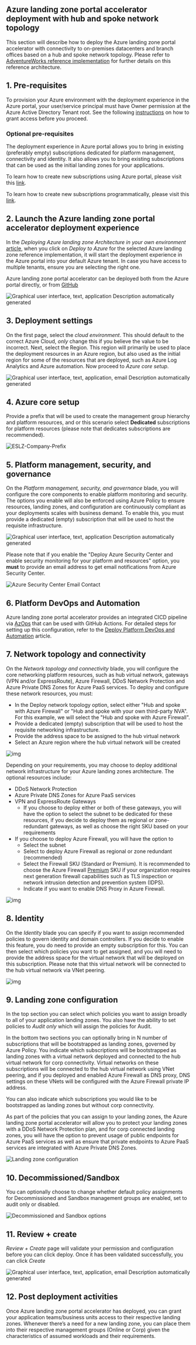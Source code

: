 ## Azure landing zone portal accelerator deployment with hub and spoke network topology

This section will describe how to deploy the Azure landing zone portal accelerator with connectivity to on-premises datacenters and branch offices based on a hub and spoke network topology. Please refer to [AdventureWorks reference implementation](https://github.com/Azure/Enterprise-Scale/blob/main/docs/reference/adventureworks/README.md) for further details on this reference architecture.

## 1. Pre-requisites

To provision your Azure environment with the deployment experience in the Azure portal, your user/service principal must have Owner permission at the Azure Active Directory Tenant root. See the following [instructions](./Deploying-Enterprise-Scale-Pre-requisites) on how to grant access before you proceed.

### Optional pre-requisites

The deployment experience in Azure portal allows you to bring in existing (preferably empty) subscriptions dedicated for platform management, connectivity and identity. It also allows you to bring existing subscriptions that can be used as the initial landing zones for your applications.

To learn how to create new subscriptions using Azure portal, please visit this [link](https://azure.microsoft.com/en-us/blog/create-enterprise-subscription-experience-in-azure-portal-public-preview/).

To learn how to create new subscriptions programmatically, please visit this [link](https://docs.microsoft.com/en-us/azure/cost-management-billing/manage/programmatically-create-subscription).

## 2. Launch the Azure landing zone portal accelerator deployment experience

In the *Deploying Azure landing zone Architecture in your own environment* [article](https://github.com/Azure/Enterprise-Scale#deploying-enterprise-scale-architecture-in-your-own-environment), when you click on *Deploy to Azure* for the selected Azure landing zone reference implementation, it will start the deployment experience in the Azure portal into your default Azure tenant. In case you have access to multiple tenants, ensure you are selecting the right one.

Azure landing zone portal accelerator can be deployed both from the Azure portal directly, or from [GitHub](https://github.com/Azure/Enterprise-Scale#deploying-enterprise-scale-architecture-in-your-own-environment)

![Graphical user interface, text, application  Description automatically generated](./media/clip_image004.jpg)

## 3. Deployment settings

On the first page, select the *cloud environment*. This should default to the correct Azure Cloud, *only* change this if you believe the value to be incorrect. Next, select the Region. This region will primarily be used to place the deployment resources in an Azure region, but also used as the initial region for some of the resources that are deployed, such as Azure Log Analytics and Azure automation. Now proceed to *Azure core setup*.

![Graphical user interface, text, application, email  Description automatically generated](./media/clip_image010.jpg)

## 4. Azure core setup

Provide a prefix that will be used to create the management group hierarchy and platform resources, and or this scenario select **Dedicated** subscriptions for platform resources (please note that dedicates subscriptions are recommended).

![ESLZ-Company-Prefix](./media/ESLZ-Company-Prefix.JPG)

## 5. Platform management, security, and governance

On the *Platform management, security, and governance* blade, you will configure the core components to enable platform monitoring and security. The options you enable will also be enforced using Azure Policy to ensure resources, landing zones, and configuration are continuously compliant as your deployments scales with business demand. To enable this, you must provide a dedicated (empty) subscription that will be used to host the requisite infrastructure.

![Graphical user interface, text, application  Description automatically generated](./media/clip_image014.jpg)

Please note that if you enable the "Deploy Azure Security Center and enable security monitoring for your platform and resources" option, you **must** to provide an email address to get email notifications from Azure Security Center.

![Azure Security Center Email Contact](./media/clip_image014asc.jpg)

## 6. Platform DevOps and Automation

Azure landing zone portal accelerator provides an integrated CICD pipeline via [AzOps](https://github.com/Azure/AzOps) that can be used with GitHub Actions. For detailed steps for setting up this configuration, refer to the [Deploy Platform DevOps and Automation](./Deploying-ALZ-Platform-DevOps) article.


## 7. Network topology and connectivity
On the *Network topology and connectivity* blade, you will configure the core networking platform resources, such as hub virtual network, gateways (VPN and/or ExpressRoute), Azure Firewall, DDoS Network Protection and Azure Private DNS Zones for Azure PaaS services. To deploy and configure these network resources, you must:

* In the Deploy network topology option, select either "Hub and spoke with Azure Firewall" or "Hub and spoke with your own third-party NVA".  For this example, we will select the "Hub and spoke with Azure Firewall".
* Provide a dedicated (empty) subscription that will be used to host the requisite networking infrastructure.
* Provide the address space to be assigned to the hub virtual network
* Select an Azure region where the hub virtual network will be created

 ![img](./media/clip_image036a.png)

Depending on your requirements, you may choose to deploy additional network infrastructure for your Azure landing zones architecture. The optional resources include:

* DDoS Network Protection
* Azure Private DNS Zones for Azure PaaS services
* VPN and ExpressRoute Gateways
  * If you choose to deploy either or both of these gateways, you will have the option to select the subnet to be dedicated for these resources, if you decide to deploy them as regional or zone-redundant gateways, as well as choose the right SKU based on your requirements
* If you choose to deploy Azure Firewall, you will have the option to
  * Select the subnet
  * Select to deploy Azure Firewall as regional or zone redundant (recommended)
  * Select the Firewall SKU (Standard or Premium). It is recommended to choose the Azure Firewall [Premium](https://docs.microsoft.com/azure/firewall/premium-features) SKU if your organization requires next generation firewall capabilities such as TLS inspection or network intrusion detection and prevention system (IDPS).
  * Indicate if you want to enable DNS Proxy in Azure Firewall. 

 ![img](./media/clip_image036b.png)


## 8. Identity
On the *Identity* blade you can specify if you want to assign recommended policies to govern identity and domain controllers. If you decide to enable this feature, you do need to provide an empty subscription for this. You can then select which policies you want to get assigned, and you will need to provide the address space for the virtual network that will be deployed on this subscription. Please note that this virtual network will be connected to the hub virtual network via VNet peering. 

 ![img](./media/clip_image036c.png)

## 9. Landing zone configuration

In the top section you can select which policies you want to assign broadly to all of your application landing zones. You also have the ability to set policies to *Audit only* which will assign the policies for Audit.

In the bottom two sections you can optionally bring in N number of subscriptions that will be bootstrapped as landing zones, governed by Azure Policy. You indicate which subscriptions will be bootstrapped as landing zones with a virtual network deployed and connected to the hub virtual network for corp connectivity. Virtual networks on these subscriptions will be connected to the hub virtual network using VNet peering, and if you deployed and enabled Azure Firewall as DNS proxy, DNS settings on these VNets will be configured with the Azure Firewall private IP address.

You can also indicate which subscriptions you would like to be bootstrapped as landing zones but without corp connectivity.

As part of the policies that you can assign to your landing zones, the Azure landing zone portal accelerator will allow you to protect your landing zones with a DDoS Network Protection plan, and for corp connected landing zones, you will have the option to prevent usage of public endpoints for Azure PaaS services as well as ensure that private endpoints to Azure PaaS services are integrated with Azure Private DNS Zones.

![Landing zone configuration](./media/clip_image037.jpg)

## 10. Decommissioned/Sandbox

You can optionally choose to change whether default policy assignments for Decommissioned and Sandbox management groups are enabled, set to audit only or disabled.

![Decommissioned and Sandbox options](./media/alz-portal-decommsandbox.jpg)

## 11. Review + create

*Review + Create* page will validate your permission and configuration before you can click deploy. Once it has been validated successfully, you can click *Create*

![Graphical user interface, text, application, email  Description automatically generated](./media/clip_image039.jpg)

## 12. Post deployment activities

Once Azure landing zone portal accelerator has deployed, you can grant your application teams/business units access to their respective landing zones. Whenever there’s a need for a new landing zone, you can place them into their respective management groups (Online or Corp) given the characteristics of assumed workloads and their requirements.
